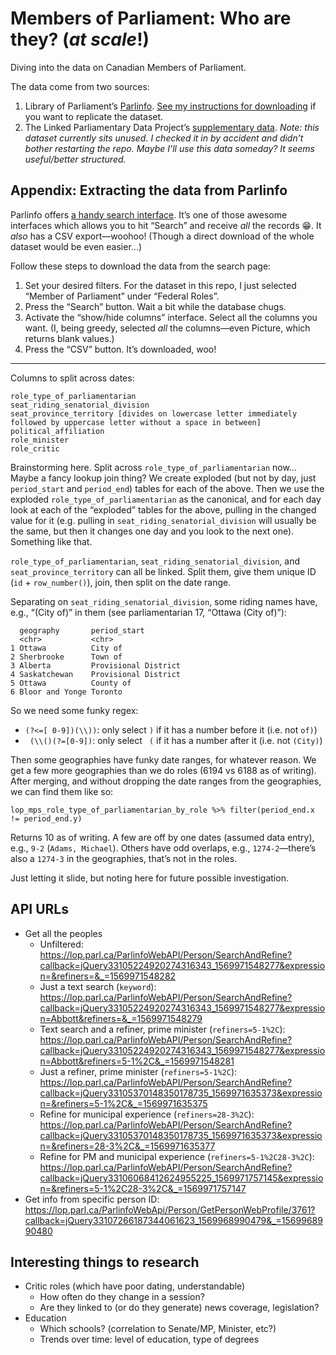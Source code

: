# Members of Parliament: Who are they? (_at scale_!)
Diving into the data on Canadian Members of Parliament.

The data come from two sources:

1. Library of Parliament’s [Parlinfo](https://lop.parl.ca/sites/ParlInfo/default/en_CA/People/parliamentarians). [See my instructions for downloading](#appendix-extracting-the-data-from-parlinfo) if you want to replicate the dataset.
2. The Linked Parliamentary Data Project’s [supplementary data](https://www.lipad.ca/data/). _Note: this dataset currently sits unused. I checked it in by accident
   and didn’t bother restarting the repo. Maybe I’ll use this data someday? It seems useful/better structured._

## Appendix: Extracting the data from Parlinfo

Parlinfo offers [a handy search interface](https://lop.parl.ca/sites/ParlInfo/default/en_CA/People/parliamentarians). It’s one of those
awesome interfaces which allows you to hit “Search” and receive _all_ the records :grin:. It _also_ has a CSV export—woohoo! (Though a
direct download of the whole dataset would be even easier...)

Follow these steps to download the data from the search page:

1. Set your desired filters. For the dataset in this repo, I just selected “Member of Parliament” under “Federal Roles”.
2. Press the “Search” button. Wait a bit while the database chugs.
3. Activate the “show/hide columns” interface. Select all the columns you want. (I, being greedy, selected _all_ the columns—even Picture,
   which returns blank values.)
4. Press the “CSV” button. It’s downloaded, woo!

---

Columns to split across dates:

```
role_type_of_parliamentarian
seat_riding_senatorial_division
seat_province_territory [divides on lowercase letter immediately followed by uppercase letter without a space in between]
political_affiliation
role_minister
role_critic
```

Brainstorming here. Split across `role_type_of_parliamentarian` now... Maybe a fancy lookup join thing? We create exploded (but not by day, just `period_start` and `period_end`) tables for each of the above. Then we use the exploded `role_type_of_parliamentarian` as the canonical, and for each day look at each of the “exploded” tables for the above, pulling in the changed value for it (e.g. pulling in `seat_riding_senatorial_division` will usually be the same, but then it changes one day and you look to the next one). Something like that.


`role_type_of_parliamentarian`, `seat_riding_senatorial_division`, and `seat_province_territory` can all be linked. Split them, give them unique ID (`id` + `row_number()`), join, then split on the date range.

Separating on `seat_riding_senatorial_division`, some riding names have, e.g., “(City of)” in them (see parliamentarian 17, “Ottawa (City of)”):

```
  geography       period_start        
  <chr>           <chr>               
1 Ottawa          City of             
2 Sherbrooke      Town of             
3 Alberta         Provisional District
4 Saskatchewan    Provisional District
5 Ottawa          County of           
6 Bloor and Yonge Toronto             
```

So we need some funky regex:

* `(?<=[ 0-9])(\\))`: only select `)` if it has a number before it (i.e. not `of)`)
* ` (\\()(?=[0-9])`: only select ` (` if it has a number after it (i.e. not `(City)`)

Then some geographies have funky date ranges, for whatever reason. We get a few more geographies than we do roles (6194 vs 6188 as of writing). After merging, and without dropping the date ranges from the geographies, we can find them like so:

```
lop_mps_role_type_of_parliamentarian_by_role %>% filter(period_end.x != period_end.y)
```

Returns 10 as of writing. A few are off by one dates (assumed data entry), e.g., `9-2` (`Adams, Michael`). Others have odd overlaps, e.g., `1274-2`—there’s also a `1274-3` in the geographies, that’s not in the roles.

Just letting it slide, but noting here for future possible investigation.

## API URLs

- Get all the peoples
  - Unfiltered: https://lop.parl.ca/ParlinfoWebAPI/Person/SearchAndRefine?callback=jQuery33105224920274316343_1569971548277&expression=&refiners=&_=1569971548282
  - Just a text search (`keyword`): https://lop.parl.ca/ParlinfoWebAPI/Person/SearchAndRefine?callback=jQuery33105224920274316343_1569971548277&expression=Abbott&refiners=&_=1569971548279
  - Text search and a refiner, prime minister (`refiners=5-1%2C`): https://lop.parl.ca/ParlinfoWebAPI/Person/SearchAndRefine?callback=jQuery33105224920274316343_1569971548277&expression=Abbott&refiners=5-1%2C&_=1569971548281
  - Just a refiner, prime minister (`refiners=5-1%2C`): https://lop.parl.ca/ParlinfoWebAPI/Person/SearchAndRefine?callback=jQuery33105370148350178735_1569971635373&expression=&refiners=5-1%2C&_=1569971635375
  - Refine for municipal experience (`refiners=28-3%2C`): https://lop.parl.ca/ParlinfoWebAPI/Person/SearchAndRefine?callback=jQuery33105370148350178735_1569971635373&expression=&refiners=28-3%2C&_=1569971635377
  - Refine for PM and municipal experience (`refiners=5-1%2C28-3%2C`): https://lop.parl.ca/ParlinfoWebAPI/Person/SearchAndRefine?callback=jQuery33106068412624955225_1569971757145&expression=&refiners=5-1%2C28-3%2C&_=1569971757147
- Get info from specific person ID: https://lop.parl.ca/ParlinfoWebApi/Person/GetPersonWebProfile/3761?callback=jQuery33107266187344061623_1569968990479&_=1569968990480


## Interesting things to research

- Critic roles (which have poor dating, understandable)
  - How often do they change in a session?
  - Are they linked to (or do they generate) news coverage, legislation?
- Education
  - Which schools? (correlation to Senate/MP, Minister, etc?)
  - Trends over time: level of education, type of degrees
